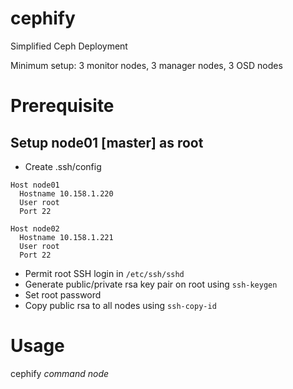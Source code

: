 # cephify
Simplified Ceph Deployment

Minimum setup: 3 monitor nodes, 3 manager nodes, 3 OSD nodes

# Prerequisite
## Setup node01 [master] as root
  - Create .ssh/config
```
Host node01
  Hostname 10.158.1.220
  User root
  Port 22
  
Host node02
  Hostname 10.158.1.221
  User root
  Port 22
```

 - Permit root SSH login in `/etc/ssh/sshd`
 - Generate public/private rsa key pair on root using `ssh-keygen`
 - Set root password
 - Copy public rsa to all nodes using `ssh-copy-id` 

# Usage
cephify *command* *node*
